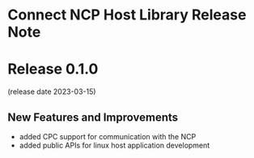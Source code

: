 Connect NCP Host Library Release Note
==============================

# Release 0.1.0
(release date 2023-03-15)

## New Features and Improvements
* added CPC support for communication with the NCP
* added public APIs for linux host application development